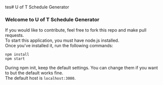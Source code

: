 tes# U of T Schedule Generator
### Welcome to U of T Schedule Generator
If you would like to contribute, feel free to fork this repo and make pull requests.  
To start this application, you must have node.js installed.  
Once you've installed it, run the following commands:  
``` 
npm install
npm start
```
During npm init, keep the default settings. You can change them if you want to but the default works fine.  
The default host is `localhost:3000`.
